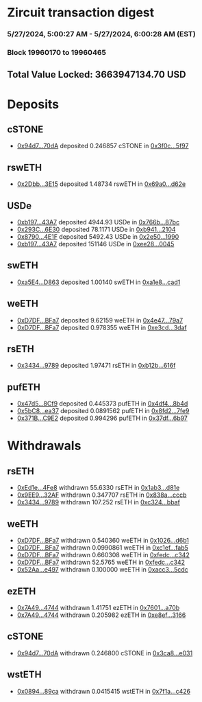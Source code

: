 # Zircuit transaction digest
### 5/27/2024, 5:00:27 AM - 5/27/2024, 6:00:28 AM (EST)
### Block 19960170 to 19960465

## Total Value Locked: 3663947134.70 USD

# Deposits
## cSTONE
- [0x94d7...70dA](https://etherscan.io/address/0x94d7dc89c6f0656Ba8C38aF88fE59912fabC70dA) deposited 0.246857 cSTONE in [0x3f0c...5f97](https://etherscan.io/tx/0x94d7dc89c6f0656Ba8C38aF88fE59912fabC70dA)
## rswETH
- [0x2Dbb...3E15](https://etherscan.io/address/0x2Dbb7EaF854059c9FC0484B96d6f2567dC5F3E15) deposited 1.48734 rswETH in [0x69a0...d62e](https://etherscan.io/tx/0x2Dbb7EaF854059c9FC0484B96d6f2567dC5F3E15)
## USDe
- [0xb197...43A7](https://etherscan.io/address/0xb197Db88B8d641319a3F836F7447Ca34F26E43A7) deposited 4944.93 USDe in [0x766b...87bc](https://etherscan.io/tx/0xb197Db88B8d641319a3F836F7447Ca34F26E43A7)
- [0x293C...6E30](https://etherscan.io/address/0x293C6937D8D82e05B01335F7B33FBA0c8e256E30) deposited 78.1171 USDe in [0xb941...2104](https://etherscan.io/tx/0x293C6937D8D82e05B01335F7B33FBA0c8e256E30)
- [0x8790...4E1F](https://etherscan.io/address/0x8790b31BcC24FF98F37De731eF986f556D974E1F) deposited 5492.43 USDe in [0x2e50...1990](https://etherscan.io/tx/0x8790b31BcC24FF98F37De731eF986f556D974E1F)
- [0xb197...43A7](https://etherscan.io/address/0xb197Db88B8d641319a3F836F7447Ca34F26E43A7) deposited 151146 USDe in [0xee28...0045](https://etherscan.io/tx/0xb197Db88B8d641319a3F836F7447Ca34F26E43A7)
## swETH
- [0xa5E4...D863](https://etherscan.io/address/0xa5E46e23ABeE8248598a25731130Dc08c03eD863) deposited 1.00140 swETH in [0xa1e8...cad1](https://etherscan.io/tx/0xa5E46e23ABeE8248598a25731130Dc08c03eD863)
## weETH
- [0xD7DF...BFa7](https://etherscan.io/address/0xD7DF7E085214743530afF339aFC420c7c720BFa7) deposited 9.62159 weETH in [0x4e47...79a7](https://etherscan.io/tx/0xD7DF7E085214743530afF339aFC420c7c720BFa7)
- [0xD7DF...BFa7](https://etherscan.io/address/0xD7DF7E085214743530afF339aFC420c7c720BFa7) deposited 0.978355 weETH in [0xe3cd...3daf](https://etherscan.io/tx/0xD7DF7E085214743530afF339aFC420c7c720BFa7)
## rsETH
- [0x3434...9789](https://etherscan.io/address/0x34349c5569e7B846c3558961552D2202760A9789) deposited 1.97471 rsETH in [0xb12b...616f](https://etherscan.io/tx/0x34349c5569e7B846c3558961552D2202760A9789)
## pufETH
- [0x47d5...8Cf9](https://etherscan.io/address/0x47d5F1e4978d829F894568FE5c2B14F4caE38Cf9) deposited 0.445373 pufETH in [0x4df4...8b4d](https://etherscan.io/tx/0x47d5F1e4978d829F894568FE5c2B14F4caE38Cf9)
- [0x5bC8...ea37](https://etherscan.io/address/0x5bC804E6abd847BC79bD1Cb823320a569f31ea37) deposited 0.0891562 pufETH in [0x8fd2...7fe9](https://etherscan.io/tx/0x5bC804E6abd847BC79bD1Cb823320a569f31ea37)
- [0x371B...C9E2](https://etherscan.io/address/0x371BB5c8E7Ae7c33Ae22776efEA896838FCFC9E2) deposited 0.994296 pufETH in [0x37df...6b97](https://etherscan.io/tx/0x371BB5c8E7Ae7c33Ae22776efEA896838FCFC9E2)
# Withdrawals
## rsETH
- [0xEd1e...4Fe8](https://etherscan.io/address/0xEd1eb4B80De11A25A3c706F8b81CC54e95234Fe8) withdrawn 55.6330 rsETH in [0x1ab3...d81e](https://etherscan.io/tx/0xEd1eb4B80De11A25A3c706F8b81CC54e95234Fe8)
- [0x9EE9...32AF](https://etherscan.io/address/0x9EE9b424dE4d7002a92bF5881997C7F1845332AF) withdrawn 0.347707 rsETH in [0x838a...cccb](https://etherscan.io/tx/0x9EE9b424dE4d7002a92bF5881997C7F1845332AF)
- [0x3434...9789](https://etherscan.io/address/0x34349c5569e7B846c3558961552D2202760A9789) withdrawn 107.252 rsETH in [0xc324...bbaf](https://etherscan.io/tx/0x34349c5569e7B846c3558961552D2202760A9789)
## weETH
- [0xD7DF...BFa7](https://etherscan.io/address/0xD7DF7E085214743530afF339aFC420c7c720BFa7) withdrawn 0.540360 weETH in [0x1026...d6b1](https://etherscan.io/tx/0xD7DF7E085214743530afF339aFC420c7c720BFa7)
- [0xD7DF...BFa7](https://etherscan.io/address/0xD7DF7E085214743530afF339aFC420c7c720BFa7) withdrawn 0.0990861 weETH in [0xc1ef...fab5](https://etherscan.io/tx/0xD7DF7E085214743530afF339aFC420c7c720BFa7)
- [0xD7DF...BFa7](https://etherscan.io/address/0xD7DF7E085214743530afF339aFC420c7c720BFa7) withdrawn 0.660308 weETH in [0xfedc...c342](https://etherscan.io/tx/0xD7DF7E085214743530afF339aFC420c7c720BFa7)
- [0xD7DF...BFa7](https://etherscan.io/address/0xD7DF7E085214743530afF339aFC420c7c720BFa7) withdrawn 52.5765 weETH in [0xfedc...c342](https://etherscan.io/tx/0xD7DF7E085214743530afF339aFC420c7c720BFa7)
- [0x52Aa...e497](https://etherscan.io/address/0x52Aa899454998Be5b000Ad077a46Bbe360F4e497) withdrawn 0.100000 weETH in [0xacc3...5cdc](https://etherscan.io/tx/0x52Aa899454998Be5b000Ad077a46Bbe360F4e497)
## ezETH
- [0x7A49...4744](https://etherscan.io/address/0x7A493Be5c2ce014cD049Bf178a1ac0Db1B434744) withdrawn 1.41751 ezETH in [0x7601...a70b](https://etherscan.io/tx/0x7A493Be5c2ce014cD049Bf178a1ac0Db1B434744)
- [0x7A49...4744](https://etherscan.io/address/0x7A493Be5c2ce014cD049Bf178a1ac0Db1B434744) withdrawn 0.205982 ezETH in [0xe8ef...3166](https://etherscan.io/tx/0x7A493Be5c2ce014cD049Bf178a1ac0Db1B434744)
## cSTONE
- [0x94d7...70dA](https://etherscan.io/address/0x94d7dc89c6f0656Ba8C38aF88fE59912fabC70dA) withdrawn 0.246800 cSTONE in [0x3ca8...e031](https://etherscan.io/tx/0x94d7dc89c6f0656Ba8C38aF88fE59912fabC70dA)
## wstETH
- [0x0894...89ca](https://etherscan.io/address/0x0894922e8c8ae313Cd4dE2873B4F6d43d1Ad89ca) withdrawn 0.0415415 wstETH in [0x7f1a...c426](https://etherscan.io/tx/0x0894922e8c8ae313Cd4dE2873B4F6d43d1Ad89ca)
